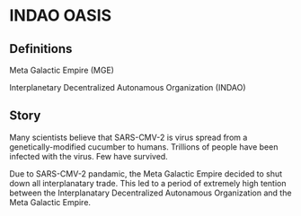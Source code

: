 # INDAO OASIS 

## Definitions

Meta Galactic Empire (MGE)

Interplanetary Decentralized Autonamous Organization (INDAO)

## Story

Many scientists believe that SARS-CMV-2 is virus spread from a genetically-modified cucumber to humans. Trillions of people have been infected with the virus. Few have survived. 

Due to SARS-CMV-2 pandamic, the Meta Galactic Empire decided to shut down all interplanatary trade. This led to a period of extremely high tention between the Interplanatary Decentralized Autonamous Organization and the Meta Galactic Empire. 


